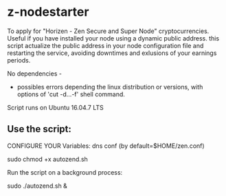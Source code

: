 # z-nodestarter
To apply for "Horizen - Zen Secure and Super Node" cryptocurrencies. Useful if you have installed your node using a dynamic public address. this script actualize the public address in your node configuration file and restarting the service, avoiding downtimes and exlusions of your earnings periods.

No dependencies - 

* possibles errors depending the linux distribution or versions, with options of 'cut -d...-f' shell command.

Script runs on Ubuntu 16.04.7 LTS

Use the script: 
---------------

CONFIGURE YOUR Variables:
  dns
  conf (by default=$HOME/zen.conf)

sudo chmod +x autozend.sh

Run the script on a background process:

sudo ./autozend.sh &



